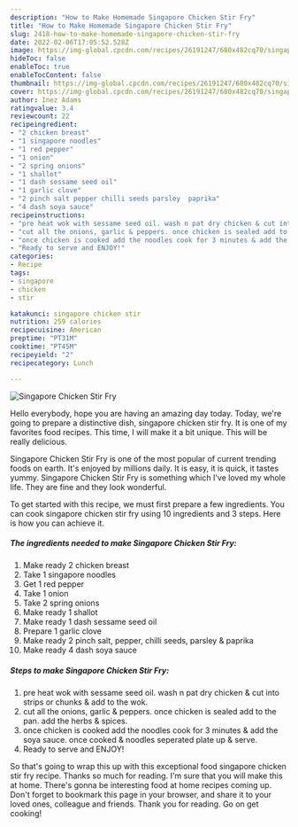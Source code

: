 ```yaml
---
description: "How to Make Homemade Singapore Chicken Stir Fry"
title: "How to Make Homemade Singapore Chicken Stir Fry"
slug: 2418-how-to-make-homemade-singapore-chicken-stir-fry
date: 2022-02-06T17:05:52.528Z
image: https://img-global.cpcdn.com/recipes/26191247/680x482cq70/singapore-chicken-stir-fry-recipe-main-photo.jpg
hideToc: false
enableToc: true
enableTocContent: false
thumbnail: https://img-global.cpcdn.com/recipes/26191247/680x482cq70/singapore-chicken-stir-fry-recipe-main-photo.jpg
cover: https://img-global.cpcdn.com/recipes/26191247/680x482cq70/singapore-chicken-stir-fry-recipe-main-photo.jpg
author: Inez Adams
ratingvalue: 3.4
reviewcount: 22
recipeingredient:
- "2 chicken breast"
- "1 singapore noodles"
- "1 red pepper"
- "1 onion"
- "2 spring onions"
- "1 shallot"
- "1 dash sessame seed oil"
- "1 garlic clove"
- "2 pinch salt pepper chilli seeds parsley  paprika"
- "4 dash soya sauce"
recipeinstructions:
- "pre heat wok with sessame seed oil. wash n pat dry chicken & cut into strips or chunks & add to the wok."
- "cut all the onions, garlic & peppers. once chicken is sealed add to the pan. add the herbs & spices."
- "once chicken is cooked add the noodles cook for 3 minutes & add the soya sauce. once cooked & noodles seperated plate up & serve."
- "Ready to serve and ENJOY!"
categories:
- Recipe
tags:
- singapore
- chicken
- stir

katakunci: singapore chicken stir 
nutrition: 259 calories
recipecuisine: American
preptime: "PT31M"
cooktime: "PT45M"
recipeyield: "2"
recipecategory: Lunch

---
```



![Singapore Chicken Stir Fry](https://img-global.cpcdn.com/recipes/26191247/680x482cq70/singapore-chicken-stir-fry-recipe-main-photo.jpg)

Hello everybody, hope you are having an amazing day today. Today, we're going to prepare a distinctive dish, singapore chicken stir fry. It is one of my favorites food recipes. This time, I will make it a bit unique. This will be really delicious.

Singapore Chicken Stir Fry is one of the most popular of current trending foods on earth. It's enjoyed by millions daily. It is easy, it is quick, it tastes yummy. Singapore Chicken Stir Fry is something which I've loved my whole life. They are fine and they look wonderful.




To get started with this recipe, we must first prepare a few ingredients. You can cook singapore chicken stir fry using 10 ingredients and 3 steps. Here is how you can achieve it.

<!--inarticleads1-->

##### The ingredients needed to make Singapore Chicken Stir Fry:

1. Make ready 2 chicken breast
1. Take 1 singapore noodles
1. Get 1 red pepper
1. Take 1 onion
1. Take 2 spring onions
1. Make ready 1 shallot
1. Make ready 1 dash sessame seed oil
1. Prepare 1 garlic clove
1. Make ready 2 pinch salt, pepper, chilli seeds, parsley & paprika
1. Make ready 4 dash soya sauce




<!--inarticleads2-->

##### Steps to make Singapore Chicken Stir Fry:

1. pre heat wok with sessame seed oil. wash n pat dry chicken & cut into strips or chunks & add to the wok.
1. cut all the onions, garlic & peppers. once chicken is sealed add to the pan. add the herbs & spices.
1. once chicken is cooked add the noodles cook for 3 minutes & add the soya sauce. once cooked & noodles seperated plate up & serve.
1. Ready to serve and ENJOY!



So that's going to wrap this up with this exceptional food singapore chicken stir fry recipe. Thanks so much for reading. I'm sure that you will make this at home. There's gonna be interesting food at home recipes coming up. Don't forget to bookmark this page in your browser, and share it to your loved ones, colleague and friends. Thank you for reading. Go on get cooking!
